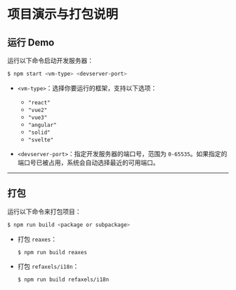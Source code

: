 # 项目演示与打包说明

## 运行 Demo

运行以下命令启动开发服务器：

```bash
$ npm start <vm-type> <devserver-port>
```

- `<vm-type>`：选择你要运行的框架，支持以下选项：
	- `"react"`
	- `"vue2"`
	- `"vue3"`
	- `"angular"`
	- `"solid"`
	- `"svelte"`

- `<devserver-port>`：指定开发服务器的端口号，范围为 `0-65535`。如果指定的端口号已被占用，系统会自动选择最近的可用端口。

---

## 打包

运行以下命令来打包项目：

```bash
$ npm run build <package or subpackage>
```

- 打包 `reaxes`：

  ```bash
  $ npm run build reaxes
  ```

- 打包 `refaxels/i18n`：

  ```bash
  $ npm run build refaxels/i18n
  ```
